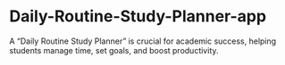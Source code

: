 # Daily-Routine-Study-Planner-app
A “Daily Routine Study Planner” is crucial for academic success, helping students manage time, set goals, and boost productivity.
